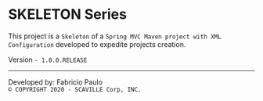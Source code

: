 # SKELETON Series
This project is a `Skeleton` of a `Spring MVC Maven project with XML Configuration` developed to expedite projects creation.

Version
`- 1.0.0.RELEASE`

---
Developed by: Fabricio Paulo\
`© COPYRIGHT 2020 - SCAVILLE Corp, INC.`